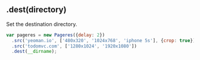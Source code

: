 ## .dest(directory)

Set the destination directory.

```js
var pageres = new Pageres({delay: 2})
  .src('yeoman.io', ['480x320', '1024x768', 'iphone 5s'], {crop: true})
  .src('todomvc.com', ['1280x1024', '1920x1080'])
  .dest(__dirname);
```
